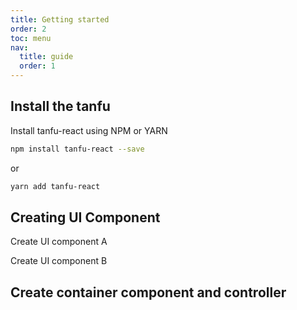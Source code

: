 ```yaml
---
title: Getting started
order: 2
toc: menu
nav:
  title: guide
  order: 1
---
```



## Install the tanfu

Install tanfu-react using NPM or YARN

```bash
npm install tanfu-react --save

```

or

```bash
yarn add tanfu-react
```

## Creating UI Component

Create UI component A

<code src="../../src/demo/A.tsx"></code>

Create UI component B

<code src="../../src/demo/B.tsx"></code>

## Create container component and controller

<code src="../../src/demo/App.tsx"></code>